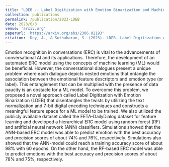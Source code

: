 ```yaml
---
title: "LDEB -- Label Digitization with Emotion Binarization and Machine Learning for Emotion Recognition in Conversational Dialogues"
collection: publications
permalink: /publication/2023-LDEB
date: 2023/6/3
venue: 'arxiv.org'
paperurl: 'https://arxiv.org/abs/2306.02193'
citation: 'Dey, A., & Suthaharan, S. (2023). LDEB--Label Digitization with Emotion Binarization and Machine Learning for Emotion Recognition in Conversational Dialogues. arXiv preprint arXiv:2306.02193.'
---
```

Emotion recognition in conversations (ERC) is vital to the advancements of conversational AI and its applications. Therefore, the development of an automated ERC model using the concepts of machine learning (ML) would be beneficial. However, the conversational dialogues present a unique problem where each dialogue depicts nested emotions that entangle the association between the emotional feature descriptors and emotion type (or label). This entanglement that can be multiplied with the presence of data paucity is an obstacle for a ML model. To overcome this problem, we proposed a novel approach called Label Digitization with Emotion Binarization (LDEB) that disentangles the twists by utilizing the text normalization and 7-bit digital encoding techniques and constructs a meaningful feature space for a ML model to be trained. We also utilized the publicly available dataset called the FETA-DailyDialog dataset for feature learning and developed a hierarchical ERC model using random forest (RF) and artificial neural network (ANN) classifiers. Simulations showed that the ANN-based ERC model was able to predict emotion with the best accuracy and precision scores of about 74% and 76%, respectively. Simulations also showed that the ANN-model could reach a training accuracy score of about 98% with 60 epochs. On the other hand, the RF-based ERC model was able to predict emotions with the best accuracy and precision scores of about 78% and 75%, respectively.